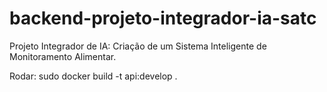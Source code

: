 # backend-projeto-integrador-ia-satc
Projeto Integrador de IA: Criação de um Sistema Inteligente de Monitoramento Alimentar.

Rodar:
sudo docker build -t api:develop .